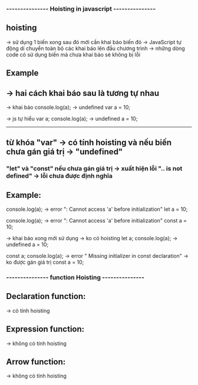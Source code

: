 ### --------------- Hoisting in javascript ---------------

## hoisting

-> sử dụng 1 biến xong sau đó mới cần khai báo biến đó
-> JavaScript tự động di chuyển toàn bộ các khai báo lên đầu chương trình
-> những dòng code có sử dụng biến mà chưa khai báo sẻ không bị lỗi

## Example

## -> hai cách khai báo sau là tương tự nhau

-> khai báo
console.log(a); -> undefined
var a = 10;

-> js tự hiểu
var a;
console.log(a); -> undefined
a = 10;

---

## từ khóa "var" -> có tính hoisting và nếu biến chưa gán giá trị -> "undefined"

### "let" và "const" nếu chưa gán giá trị -> xuất hiện lỗi ".. is not defined" -> lỗi chưa được định nghĩa

## Example:

console.log(a); -> error ": Cannot access 'a' before initialization"
let a = 10;

console.log(a); -> error ": Cannot access 'a' before initialization"
const a = 10;

-> khai báo xong mới sử dụng -> ko có hoisting
let a;
console.log(a); -> undefined
a = 10;

const a;
console.log(a); -> error " Missing initializer in const declaration" -> ko được gán giá trị const
a = 10;

### --------------- function Hoisting ---------------

## Declaration function:

-> có tính hoisting

## Expression function:

-> không có tính hoisting

## Arrow function:

-> không có tính hoisting
